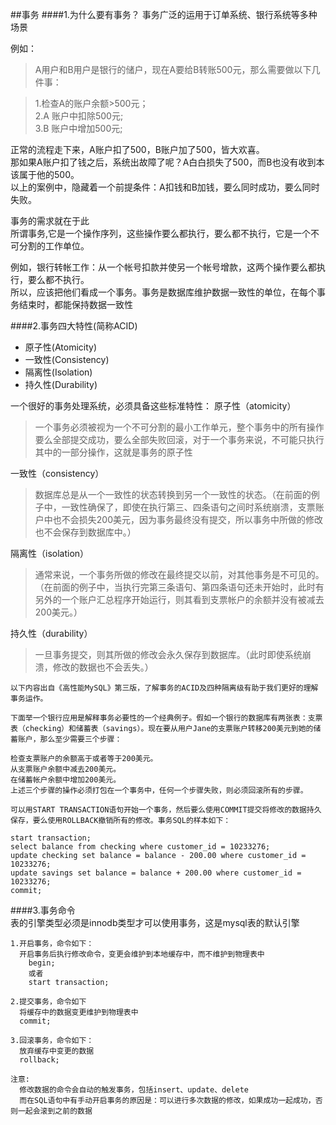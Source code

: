 ##事务
####1.为什么要有事务？
事务广泛的运用于订单系统、银行系统等多种场景    
 
例如：

> A用户和B用户是银行的储户，现在A要给B转账500元，那么需要做以下几件事：

> 1.检查A的账户余额>500元；  
> 2.A 账户中扣除500元;  
> 3.B 账户中增加500元;  

正常的流程走下来，A账户扣了500，B账户加了500，皆大欢喜。  
那如果A账户扣了钱之后，系统出故障了呢？A白白损失了500，而B也没有收到本该属于他的500。  
以上的案例中，隐藏着一个前提条件：A扣钱和B加钱，要么同时成功，要么同时失败。 
 
事务的需求就在于此  
所谓事务,它是一个操作序列，这些操作要么都执行，要么都不执行，它是一个不可分割的工作单位。   

例如，银行转帐工作：从一个帐号扣款并使另一个帐号增款，这两个操作要么都执行，要么都不执行。  
所以，应该把他们看成一个事务。事务是数据库维护数据一致性的单位，在每个事务结束时，都能保持数据一致性   

####2.事务四大特性(简称ACID)
* 原子性(Atomicity)
* 一致性(Consistency)
* 隔离性(Isolation)
* 持久性(Durability)  

一个很好的事务处理系统，必须具备这些标准特性：
原子性（atomicity）  
> 一个事务必须被视为一个不可分割的最小工作单元，整个事务中的所有操作要么全部提交成功，要么全部失败回滚，对于一个事务来说，不可能只执行其中的一部分操作，这就是事务的原子性

一致性（consistency） 
> 数据库总是从一个一致性的状态转换到另一个一致性的状态。（在前面的例子中，一致性确保了，即使在执行第三、四条语句之间时系统崩溃，支票账户中也不会损失200美元，因为事务最终没有提交，所以事务中所做的修改也不会保存到数据库中。）

 隔离性（isolation）
>通常来说，一个事务所做的修改在最终提交以前，对其他事务是不可见的。（在前面的例子中，当执行完第三条语句、第四条语句还未开始时，此时有另外的一个账户汇总程序开始运行，则其看到支票帐户的余额并没有被减去200美元。）

持久性（durability）
> 一旦事务提交，则其所做的修改会永久保存到数据库。（此时即使系统崩溃，修改的数据也不会丢失。）   

    以下内容出自《高性能MySQL》第三版，了解事务的ACID及四种隔离级有助于我们更好的理解事务运作。
    
    下面举一个银行应用是解释事务必要性的一个经典例子。假如一个银行的数据库有两张表：支票表（checking）和储蓄表（savings）。现在要从用户Jane的支票账户转移200美元到她的储蓄账户，那么至少需要三个步骤：
    
    检查支票账户的余额高于或者等于200美元。
    从支票账户余额中减去200美元。
    在储蓄帐户余额中增加200美元。
    上述三个步骤的操作必须打包在一个事务中，任何一个步骤失败，则必须回滚所有的步骤。
    
    可以用START TRANSACTION语句开始一个事务，然后要么使用COMMIT提交将修改的数据持久保存，要么使用ROLLBACK撤销所有的修改。事务SQL的样本如下：
    
    start transaction;
    select balance from checking where customer_id = 10233276;
    update checking set balance = balance - 200.00 where customer_id = 10233276;
    update savings set balance = balance + 200.00 where customer_id = 10233276;
    commit;   

####3.事务命令  
表的引擎类型必须是innodb类型才可以使用事务，这是mysql表的默认引擎  

    1.开启事务，命令如下：
      开启事务后执行修改命令，变更会维护到本地缓存中，而不维护到物理表中
	    begin;
	    或者
	    start transaction; 

    2.提交事务，命令如下
      将缓存中的数据变更维护到物理表中
      commit; 

    3.回滚事务，命令如下：
      放弃缓存中变更的数据
      rollback; 

    注意:
      修改数据的命令会自动的触发事务，包括insert、update、delete
      而在SQL语句中有手动开启事务的原因是：可以进行多次数据的修改，如果成功一起成功，否则一起会滚到之前的数据